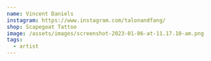 ```yaml
---
name: Vincent Daniels
instagram: https://www.instagram.com/talonandfang/
shop: Scapegoat Tattoo
image: /assets/images/screenshot-2023-01-06-at-11.17.10-am.png
tags:
  - artist
---
```

